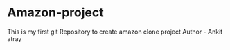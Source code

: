 # Amazon-project
This is my first git Repository to create amazon clone project
Author - Ankit atray
